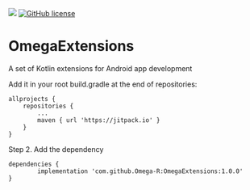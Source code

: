 [![](https://jitpack.io/v/Omega-R/OmegaExtensions.svg)](https://jitpack.io/#Omega-R/OmegaExtensions)
[![GitHub license](https://img.shields.io/github/license/mashape/apistatus.svg)](https://opensource.org/licenses/MIT)

# OmegaExtensions
A set of Kotlin extensions for Android app development


Add it in your root build.gradle at the end of repositories:

	allprojects {
		repositories {
			...
			maven { url 'https://jitpack.io' }
		}
	}
Step 2. Add the dependency

	dependencies {
	        implementation 'com.github.Omega-R:OmegaExtensions:1.0.0'
	}
